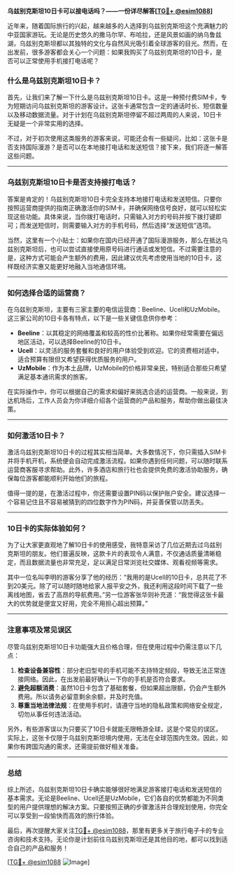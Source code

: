 **乌兹别克斯坦10日卡可以接电话吗？——一份详尽解答[[TG💪+ @esim1088](https://t.me/s/esim1088)]**

近年来，随着国际旅行的兴起，越来越多的人选择到乌兹别克斯坦这个充满魅力的中亚国家游玩。无论是历史悠久的撒马尔罕、布哈拉，还是风景如画的纳乌鲁兹湖，乌兹别克斯坦都以其独特的文化与自然风光吸引着全球游客的目光。然而，在出发前，很多游客都会关心一个问题：如果我购买了乌兹别克斯坦的10日卡，是否可以正常使用手机接打电话呢？

### 什么是乌兹别克斯坦10日卡？

首先，让我们来了解一下什么是乌兹别克斯坦10日卡。这是一种预付费SIM卡，专为短期访问乌兹别克斯坦的游客设计。这张卡通常包含一定的通话时长、短信数量以及移动数据流量。对于计划在乌兹别克斯坦停留不超过两周的人来说，10日卡无疑是一个非常实用的选择。

不过，对于初次使用这类服务的游客来说，可能还会有一些疑问，比如：这张卡是否支持国际漫游？是否可以在本地接打电话和发送短信？接下来，我们将逐一解答这些问题。

---

### 乌兹别克斯坦10日卡是否支持接打电话？

答案是肯定的！乌兹别克斯坦10日卡完全支持本地接打电话和发送短信。只要你按照运营商提供的指南正确激活你的SIM卡，并确保网络信号良好，就可以轻松实现这些功能。具体来说，当你拨打电话时，只需输入对方的号码并按下拨打键即可；而发送短信时，则需要输入对方的手机号码，然后选择“发送短信”选项。

当然，这里有一个小贴士：如果你在国内已经开通了国际漫游服务，那么在抵达乌兹别克斯坦后，也可以尝试直接使用原号码进行通话或发短信。不过需要注意的是，这种方式可能会产生额外的费用，因此建议优先考虑使用当地的10日卡，这样既经济实惠又能更好地融入当地通信环境。

---

### 如何选择合适的运营商？

在乌兹别克斯坦，主要有三家主要的电信运营商：Beeline、Ucell和UzMobile。这三家公司的10日卡各有特点，以下是一些关键信息供你参考：

- **Beeline**：以其稳定的网络覆盖和较高的性价比著称。如果你经常需要在偏远地区活动，可以选择Beeline的10日卡。
- **Ucell**：以灵活的服务套餐和良好的用户体验受到欢迎。它的资费相对适中，适合预算有限但又希望获得优质服务的用户。
- **UzMobile**：作为本土品牌，UzMobile的价格非常亲民，特别适合那些只希望满足基本通讯需求的旅客。

在实际操作中，你可以根据自己的需求和偏好来挑选合适的运营商。一般来说，到达机场后，工作人员会为你详细介绍各个运营商的产品和服务，帮助你做出最佳决策。

---

### 如何激活10日卡？

激活乌兹别克斯坦10日卡的过程其实相当简单。大多数情况下，你只需插入SIM卡并将手机开机，系统便会自动完成激活流程。如果你遇到任何问题，可以随时联系运营商客服寻求帮助。此外，许多酒店和旅行社也会提供免费的激活协助服务，确保每位游客都能顺利开始他们的旅程。

值得一提的是，在激活过程中，你还需要设置PIN码以保护账户安全。建议选择一个容易记住且不容易被猜到的四位数字作为PIN码，并妥善保管以防丢失。

---

### 10日卡的实际体验如何？

为了让大家更直观地了解10日卡的使用感受，我特意采访了几位近期去过乌兹别克斯坦的朋友。他们普遍反映，这款卡片的表现令人满意，不仅通话质量清晰稳定，而且数据流量也非常充足，足以满足日常浏览社交媒体、观看视频等需求。

其中一位名叫李明的游客分享了他的经历：“我用的是Ucell的10日卡，总共花了不到20美元。除了可以随时随地给家人报平安之外，我还利用这段时间下载了一些离线地图，省去了高昂的导航费用。”另一位游客张华则补充道：“我觉得这张卡最大的优势就是便宜又好用，完全不用担心超出预算。”

---

### 注意事项及常见误区

尽管乌兹别克斯坦10日卡功能强大且价格合理，但在使用过程中仍需注意以下几点：

1. **检查设备兼容性**：部分老旧型号的手机可能不支持特定频段，导致无法正常连接网络。因此，在出发前最好确认一下你的手机是否符合要求。
2. **避免超额消费**：虽然10日卡包含了基础套餐，但如果超出限额，仍会产生额外费用。所以请务必留意剩余余额，并及时充值。
3. **尊重当地法律法规**：在使用手机时，请遵守当地的隐私政策和网络安全规定，切勿从事任何违法活动。

另外，有些游客误以为只要买了10日卡就能无限畅游全球，这是个常见的误区。实际上，这张卡仅限于乌兹别克斯坦境内使用，无法在全球范围内生效。因此，如果你有跨国沟通的需求，还需提前做好相关准备。

---

### 总结

综上所述，乌兹别克斯坦10日卡确实能够很好地满足游客接打电话和发送短信的基本需求。无论是Beeline、Ucell还是UzMobile，它们各自的优势都能为不同类型的用户提供理想的解决方案。只要按照正确的步骤激活并合理规划使用，你完全可以享受到一段愉快而高效的旅行体验。

最后，再次提醒大家关注[TG💪+ @esim1088](https://t.me/s/esim1088)，那里有更多关于旅行电子卡的专业咨询和技术支持。无论你是计划前往乌兹别克斯坦还是其他目的地，都可以找到适合自己的产品和服务！

[[TG💪+ @esim1088](https://t.me/s/esim1088) ![Image](https://i.postimg.cc/4NQfJmqS/Snipaste-2025-05-13-00-14-12.png)]